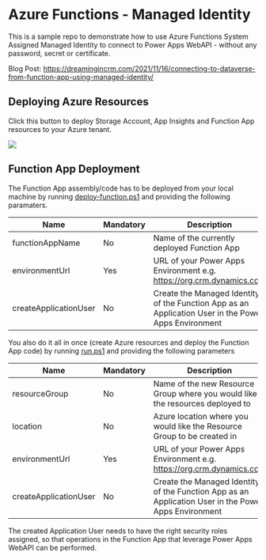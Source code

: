 # Azure Functions - Managed Identity

This is a sample repo to demonstrate how to use Azure Functions System Assigned Managed Identity to connect to Power Apps WebAPI - without any password, secret or certificate.

Blog Post: https://dreamingincrm.com/2021/11/16/connecting-to-dataverse-from-function-app-using-managed-identity/

## Deploying Azure Resources
Click this button to deploy Storage Account, App Insights and Function App resources to your Azure tenant.

<a href="https://portal.azure.com/#create/Microsoft.Template/uri/https%3A%2F%2Fraw.githubusercontent.com%2Frajyraman%2FPowerApps-Managed-Identity-Demo-Functions%2Fmain%2Fdeploy%2Fmain.json" target="_blank">
  <img src="https://aka.ms/deploytoazurebutton"/>
</a>

## Function App Deployment
The Function App assembly/code has to be deployed from your local machine by running [deploy-function.ps1](./deploy/deploy-function.ps1) and providing the following paramaters.

|Name|Mandatory|Description|Default|
|-|-|-|-|
|functionAppName|No|Name of the currently deployed Function App||
|environmentUrl|Yes|URL of your Power Apps Environment e.g. https://org.crm.dynamics.com||
|createApplicationUser|No|Create the Managed Identity of the Function App as an Application User in the Power Apps Environment|$false|

You also do it all in once (create Azure resources and deploy the Function App code) by running [run.ps1](./deploy/run.ps1) and providing the following parameters

|Name|Mandatory|Description|Default|
|-|-|-|-|
|resourceGroup|No|Name of the new Resource Group where you would like the resources deployed to|rgazfunc|
|location|No|Azure location where you would like the Resource Group to be created in|australiasoutheast|
|environmentUrl|Yes|URL of your Power Apps Environment e.g. https://org.crm.dynamics.com||
|createApplicationUser|No|Create the Managed Identity of the Function App as an Application User in the Power Apps Environment|$false|

The created Application User needs to have the right security roles assigned, so that operations in the Function App that leverage Power Apps WebAPI can be performed.